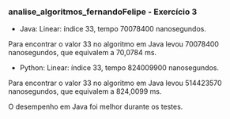 ### analise_algoritmos_fernandoFelipe - Exercício 3

- Java: Linear: índice 33, tempo 70078400 nanosegundos.

Para encontrar o valor 33 no algoritmo em Java levou 70078400 nanosegundos, que equivalem a 70,0784 ms.

- Python: Linear: índice 33, tempo 824009900 nanosegundos.

Para encontrar o valor 33 no algoritmo em Java levou 514423570 nanosegundos, que equivalem a 824,0099 ms.

O desempenho em Java foi melhor durante os testes.